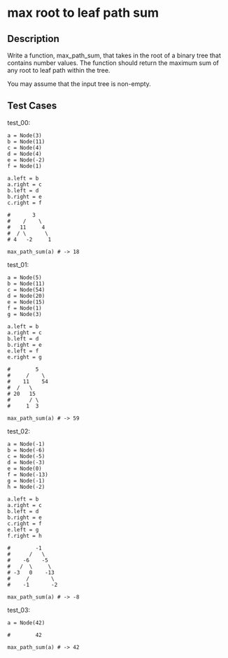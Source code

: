 # max root to leaf path sum

## Description

Write a function, max_path_sum, that takes in the root of a binary tree that contains number values. The function should return the maximum sum of any root to leaf path within the tree.

You may assume that the input tree is non-empty.

## Test Cases

test_00:

```text
a = Node(3)
b = Node(11)
c = Node(4)
d = Node(4)
e = Node(-2)
f = Node(1)

a.left = b
a.right = c
b.left = d
b.right = e
c.right = f

#       3
#    /    \
#   11     4
#  / \      \
# 4   -2     1

max_path_sum(a) # -> 18
```

test_01:

```text
a = Node(5)
b = Node(11)
c = Node(54)
d = Node(20)
e = Node(15)
f = Node(1)
g = Node(3)

a.left = b
a.right = c
b.left = d
b.right = e
e.left = f
e.right = g

#        5
#     /    \
#    11    54
#  /   \
# 20   15
#      / \
#     1  3

max_path_sum(a) # -> 59
```

test_02:

```text
a = Node(-1)
b = Node(-6)
c = Node(-5)
d = Node(-3)
e = Node(0)
f = Node(-13)
g = Node(-1)
h = Node(-2)

a.left = b
a.right = c
b.left = d
b.right = e
c.right = f
e.left = g
f.right = h

#        -1
#      /   \
#    -6    -5
#   /  \     \
# -3   0    -13
#     /       \
#    -1       -2

max_path_sum(a) # -> -8
```

test_03:

```text
a = Node(42)

#        42

max_path_sum(a) # -> 42
```
